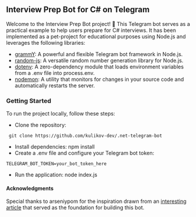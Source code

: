 ## Interview Prep Bot for C# on Telegram

Welcome to the Interview Prep Bot project! 🚀 This Telegram bot serves as a practical example to help users prepare for C# interviews. It has been implemented as a pet-project for educational purposes using Node.js and leverages the following libraries:
* [grammY](https://grammy.dev/): A powerful and flexible Telegram bot framework in Node.js.
* [random-js](https://www.npmjs.com/package/random-js): A versatile random number generation library for Node.js.
* [dotenv](https://www.npmjs.com/package/dotenv): A zero-dependency module that loads environment variables from a .env file into process.env.
* [nodemon](https://www.npmjs.com/package/nodemon): A utility that monitors for changes in your source code and automatically restarts the server.
  
### Getting Started
To run the project locally, follow these steps:

* Clone the repository:
```
 git clone https://github.com/kulikov-dev/.net-telegram-bot
```
* Install dependencies: npm install
* Create a .env file and configure your Telegram bot token:
```
TELEGRAM_BOT_TOKEN=your_bot_token_here
```
* Run the application: node index.js

#### Acknowledgments
Special thanks to arseniypom for the inspiration drawn from an [interesting article](https://habr.com/ru/companies/selectel/articles/765600/) that served as the foundation for building this bot.
